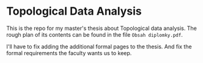 # Topological Data Analysis

This is the repo for my master's thesis about Topological data analysis. 
The rough plan of its contents can be found in the file `Obsah diplomky.pdf`.

I'll have to fix adding the additional formal pages to the thesis. And fix the formal requirements the faculty wants us to keep.
